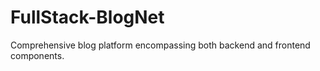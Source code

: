 # FullStack-BlogNet

Comprehensive blog platform encompassing both backend and frontend components.
